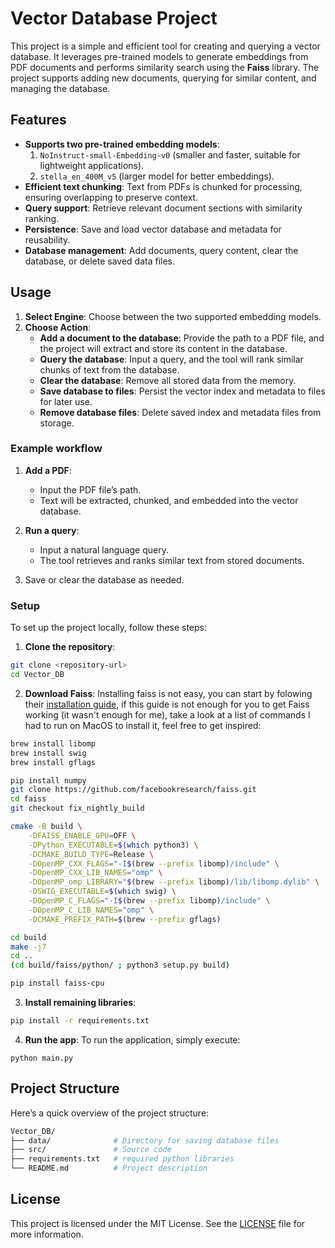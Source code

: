 # Vector Database Project

This project is a simple and efficient tool for creating and querying a vector database. It leverages pre-trained models to generate embeddings from PDF documents and performs similarity search using the **Faiss** library. The project supports adding new documents, querying for similar content, and managing the database.

## Features

- **Supports two pre-trained embedding models**:
  1. `NoInstruct-small-Embedding-v0` (smaller and faster, suitable for lightweight applications).
  2. `stella_en_400M_v5` (larger model for better embeddings).
- **Efficient text chunking**: Text from PDFs is chunked for processing, ensuring overlapping to preserve context.
- **Query support**: Retrieve relevant document sections with similarity ranking.
- **Persistence**: Save and load vector database and metadata for reusability.
- **Database management**: Add documents, query content, clear the database, or delete saved data files.

## Usage

1. **Select Engine**: Choose between the two supported embedding models.
2. **Choose Action**:
    - **Add a document to the database**: Provide the path to a PDF file, and the project will extract and store its content in the database.
    - **Query the database**: Input a query, and the tool will rank similar chunks of text from the database.
    - **Clear the database**: Remove all stored data from the memory.
    - **Save database to files**: Persist the vector index and metadata to files for later use.
    - **Remove database files**: Delete saved index and metadata files from storage.

### Example workflow

1. **Add a PDF**:
    - Input the PDF file’s path.
    - Text will be extracted, chunked, and embedded into the vector database.
2. **Run a query**:
    - Input a natural language query.
    - The tool retrieves and ranks similar text from stored documents.

4. Save or clear the database as needed.

### Setup

To set up the project locally, follow these steps:

1. **Clone the repository**:
```bash
git clone <repository-url>
cd Vector_DB
```

2. **Download Faiss**: Installing faiss is not easy, you can start by folowing their [installation guide](https://github.com/facebookresearch/faiss/wiki/Installing-Faiss), if this guide is not enough for you to get Faiss working (it wasn't enough for me), take a look at a list of commands I had to run on MacOS to install it, feel free to get inspired:
```bash
brew install libomp
brew install swig
brew install gflags

pip install numpy
git clone https://github.com/facebookresearch/faiss.git
cd faiss
git checkout fix_nightly_build

cmake -B build \
    -DFAISS_ENABLE_GPU=OFF \
    -DPython_EXECUTABLE=$(which python3) \
    -DCMAKE_BUILD_TYPE=Release \
    -DOpenMP_CXX_FLAGS="-I$(brew --prefix libomp)/include" \
    -DOpenMP_CXX_LIB_NAMES="omp" \
    -DOpenMP_omp_LIBRARY="$(brew --prefix libomp)/lib/libomp.dylib" \
    -DSWIG_EXECUTABLE=$(which swig) \
    -DOpenMP_C_FLAGS="-I$(brew --prefix libomp)/include" \
    -DOpenMP_C_LIB_NAMES="omp" \
    -DCMAKE_PREFIX_PATH=$(brew --prefix gflags)

cd build
make -j7
cd ..
(cd build/faiss/python/ ; python3 setup.py build)

pip install faiss-cpu
```

3. **Install remaining libraries**:
```bash
pip install -r requirements.txt
```

4. **Run the app**: To run the application, simply execute:

`python main.py`

## Project Structure
Here’s a quick overview of the project structure:
```bash
Vector_DB/
├── data/              # Directory for saving database files
├── src/               # Source code
├── requirements.txt   # required python libraries
└── README.md          # Project description
```

## License

This project is licensed under the MIT License. See the [LICENSE](LICENSE) file for more information.